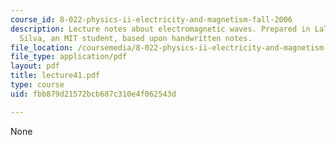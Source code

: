 ```yaml
---
course_id: 8-022-physics-ii-electricity-and-magnetism-fall-2006
description: Lecture notes about electromagnetic waves. Prepared in LaTeX by James
  Silva, an MIT student, based upon handwritten notes.
file_location: /coursemedia/8-022-physics-ii-electricity-and-magnetism-fall-2006/fbb879d21572bcb687c310e4f062543d_lecture41.pdf
file_type: application/pdf
layout: pdf
title: lecture41.pdf
type: course
uid: fbb879d21572bcb687c310e4f062543d

---
```

None